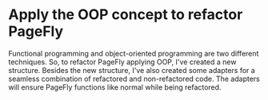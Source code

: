 # Apply the OOP concept to refactor PageFly

Functional programming and object-oriented programming are two different techniques. So, to refactor PageFly applying OOP, I've created a new structure. Besides the new structure, I've also created some adapters for a seamless combination of refactored and non-refactored code. The adapters will ensure PageFly functions like normal while being refactored.
